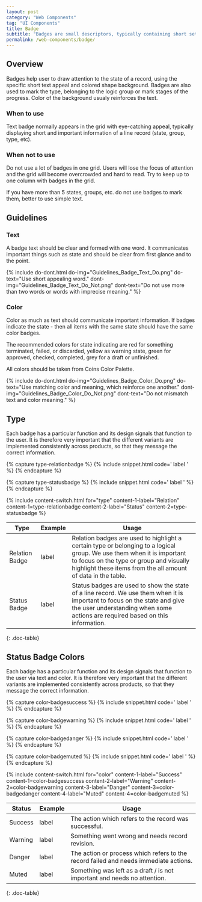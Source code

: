 ```yaml
---
layout: post
category: "Web Components"
tag: "UI Components"
title: Badge
subtitle: "Badges are small descriptors, typically containing short set of characters or a number inside of a colored shape, that usually appear in the grid."
permalink: /web-components/badge/
---
```


## Overview

Badges help user to draw attention to the state of a record, using the specific short text appeal and colored shape background. Badges are also used to mark the type, belonging to the logic group or mark stages of the progress.  Color of the background usualy reinforces the text.

### When to use

Text badge normally appears in the grid with eye-catching appeal, typically displaying short and important information of a line record (state, group, type, etc).

### When not to use

Do not use a lot of badges in one grid. Users will lose the focus of attention and the grid will become overcrowded and hard to read.
Try to keep up to one column with badges in the grid. 

If you have more than 5 states, groups, etc. do not use badges to mark them, better to use simple text.

## Guidelines

### Text
A badge text should be clear and formed with one word. It communicates important things such as state and should be clear from first glance and to the point. 

{% include do-dont.html 
  do-img="Guidelines_Badge_Text_Do.png"
  do-text="Use short appealing word."
  dont-img="Guidelines_Badge_Text_Do_Not.png"
  dont-text="Do not use more than two words or words with imprecise meaning."
%}

### Color
Color as much as text should communicate important information.
If badges indicate the state - then all items with the same state should have the same color badges.

The recommended colors for state indicating are red for something terminated, failed, or discarded, yellow as warning state, green for approved, checked, completed, grey for a draft or unfinished.

All colors should be taken from Coins Color Palette.

{% include do-dont.html 
  do-img="Guidelines_Badge_Color_Do.png"
  do-text="Use matching color and meaning, which reinforce one another."
  dont-img="Guidelines_Badge_Color_Do_Not.png"
  dont-text="Do not mismatch text and color meaning."
%}

## Type

Each badge has a particular function and its design signals that function to the user. It is therefore very important that the different variants are implemented consistently across products, so that they message the correct information.

<!-- Content switch -->
<!-- Content switch tab 1 -->
{% capture type-relationbadge %}
{% include snippet.html code='
<span class="badge">label</span>
' %}
{% endcapture %}

<!-- Content switch tab 2 -->
{% capture type-statusbadge %}
{% include snippet.html code='
<span class="badge success">label</span>
' %}
{% endcapture %}

<!-- Render Content -->
{% include content-switch.html for="type"
           content-1-label="Relation" content-1=type-relationbadge
           content-2-label="Status" content-2=type-statusbadge
%}
<!-- End content switch -->

| Type         | Example                                  | Usage          |
|--------------|------------------------------------------|----------------|
| Relation Badge   | <span class="badge">label</span>         | Relation badges are used to highlight a certain type or belonging to a logical group. We use them when it is important to focus on the type or group and visually highlight these items from the all amount of data in the table. |
| Status Badge | <span class="badge success">label</span> | Status badges are used to show the state of a line record. We use them when it is important to focus on the state and give the user understanding when some actions are required based on this information. |
{: .doc-table}

## Status Badge Colors

Each badge has a particular function and its design signals that function to the user via text and color. It is therefore very important that the different variants are implemented consistently across products, so that they message the correct information.

<!-- Content switch -->
<!-- Content switch tab 1 -->
{% capture color-badgesuccess %}
{% include snippet.html code='
<span class="badge success">label</span>
' %}
{% endcapture %}

<!-- Content switch tab 2 -->
{% capture color-badgewarning %}
{% include snippet.html code='
<span class="badge warning">label</span>
' %}
{% endcapture %}

<!-- Content switch tab 3 -->
{% capture color-badgedanger %}
{% include snippet.html code='
<span class="badge danger">label</span>
' %}
{% endcapture %}

<!-- Content switch tab 4 -->
{% capture color-badgemuted %}
{% include snippet.html code='
<span class="badge muted">label</span>
' %}
{% endcapture %}

<!-- Render Content -->
{% include content-switch.html for="color"
           content-1-label="Success" content-1=color-badgesuccess
           content-2-label="Warning" content-2=color-badgewarning
           content-3-label="Danger" content-3=color-badgedanger
           content-4-label="Muted" content-4=color-badgemuted
%}
<!-- End Content switch -->

| Status     | Example                                     | Usage                                                                                |
|------------|---------------------------------------------|--------------------------------------------------------------------------------------|
| Success    | <span class="badge success">label</span>    | The action which refers to the record was successful.                                |
| Warning    | <span class="badge warning">label</span>    | Something went wrong and needs record revision.                                      |
| Danger     | <span class="badge danger">label</span>     | The action or process which refers to the record failed and needs immediate actions. |
| Muted      | <span class="badge muted">label</span>      | Something was left as a draft / is not important and needs no attention.             |
{: .doc-table}
